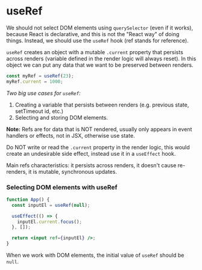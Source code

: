 # useRef

We should not select DOM elements using `querySelector` (even if it works), because React is declarative, and this is not the "React way" of doing things. Instead, we should use the `useRef` hook (ref stands for reference).

`useRef` creates an object with a mutable `.current` property that persists across renders (variable defined in the render logic will always reset). In this object we can put any data that we want to be preserved between renders.

```jsx
const myRef = useRef(23);
myRef.current = 1000;
```

_Two big use cases for `useRef`:_

1. Creating a variable that persists between renders (e.g. previous state, setTimeout id, etc.)
2. Selecting and storing DOM elements.

**Note:** Refs are for data that is NOT rendered, usually only appears in event handlers or effects, not in JSX, otherwise use state.

Do NOT write or read the `.current` property in the render logic, this would create an undesirable side effect, instead use it in a `useEffect` hook.

Main refs characteristics: it persists across renders, it doesn't cause re-renders, it is mutable, synchronous updates.

### Selecting DOM elements with useRef

```jsx
function App() {
  const inputEl = useRef(null);

  useEffect(() => {
    inputEl.current.focus();
  }, []);

  return <input ref={inputEl} />;
}
```

When we work with DOM elements, the initial value of `useRef` should be `null`.
